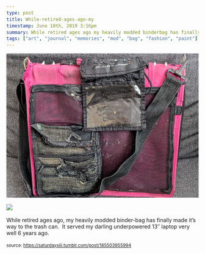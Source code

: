 ```yaml
---
type: post
title: While-retired-ages-ago-my
timestamp: June 10th, 2019 3:16pm
summary: While retired ages ago my heavily modded binderbag has finally made it’s way to the trash can  It served my darling underpowered 13″ laptop very wel
tags: ["art", "journal", "memories", "mod", "bag", "fashion", "paint"]
---
```

<p>
                               <img src="../media/185503955994_1.jpg"/>
                           </p>
                                                                                                                           <p>
                               <img src="../media/185503955994_2.jpg"/>
                           </p>
                                                                                                                      <div class="caption"><p>While retired ages ago, my heavily modded binder-bag has finally made it’s way to the trash can.  It served my darling underpowered 13″ laptop very well 6 years ago.</p> </div>
                                    
                
                
                
                
                                
<small>source: https://saturdayxiii.tumblr.com/post/185503955994</small>